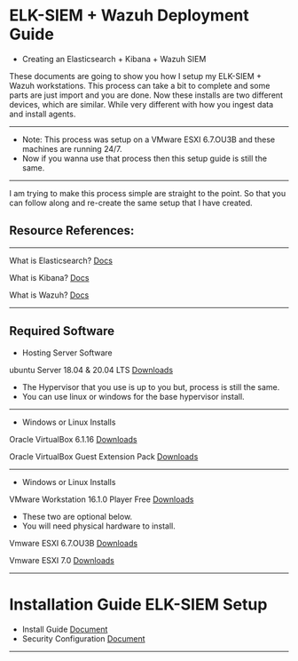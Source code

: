 # ELK-SIEM + Wazuh Deployment Guide

- Creating an Elasticsearch + Kibana + Wazuh SIEM 

These documents are going to show you how I setup my ELK-SIEM + Wazuh workstations. This process can take a bit to complete and some parts are just import and you are done. Now these installs are two different devices, which are similar. While very different with how you ingest data and install agents. 

-----------------------

- Note: This process was setup on a VMware ESXI 6.7.OU3B  and these machines are running 24/7. 
- Now if you wanna use that process then this setup guide is still the same.

-----------------------



I am trying to make this process simple are straight to the point. So that you can follow along and re-create the same setup that I have created.

## Resource References:

-----------------------

What is Elasticsearch? [Docs](https://www.elastic.co/guide/en/elasticsearch/reference/current/elasticsearch-intro.html)

What is Kibana? [Docs](https://www.elastic.co/guide/en/kibana/current/introduction.html)

What is Wazuh? [Docs](https://documentation.wazuh.com/4.0/virtual-machine/virtual-machine.html#virtual-machine)

-----------------------

## Required Software


- Hosting Server Software 

ubuntu Server 18.04 & 20.04 LTS [Downloads](https://ubuntu.com/download/server)

- The Hypervisor that you use is up to you but, process is still the same.
- You can use linux or windows for the base hypervisor install.


-----------------------
- Windows or Linux Installs

Oracle VirtualBox 6.1.16 [Downloads](https://www.virtualbox.org/wiki/Downloads)

Oracle VirtualBox Guest Extension Pack [Downloads](https://download.virtualbox.org/virtualbox/6.1.16/Oracle_VM_VirtualBox_Extension_Pack-6.1.16.vbox-extpack)

-----------------------
- Windows or Linux Installs

VMware Workstation 16.1.0 Player Free [Downloads](https://my.vmware.com/en/web/vmware/downloads/details?downloadGroup=PLAYER-1610&productId=1039&rPId=55792)

- These two are optional below.
- You will need physical hardware to install.

Vmware ESXI 6.7.OU3B [Downloads](https://my.vmware.com/en/web/vmware/downloads/details?downloadGroup=ESXI67U3B&productId=742&rPId=56014)

Vmware ESXI 7.0 [Downloads](https://my.vmware.com/web/vmware/evalcenter?p=free-esxi7)

-----------------------
# Installation Guide ELK-SIEM Setup

- Install Guide [Document](https://github.com/watsoninfosec/ELK-SIEM/tree/main/Deployment-Guide/Installation-Guide)
- Security Configuration [Document](https://github.com/watsoninfosec/ELK-SIEM/tree/main/Deployment-Guide/Security-Module)
-----------------------
